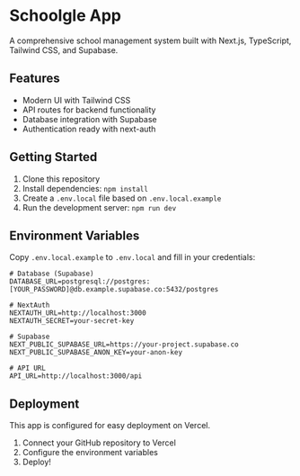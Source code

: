 # Schoolgle App

A comprehensive school management system built with Next.js, TypeScript, Tailwind CSS, and Supabase.

## Features

- Modern UI with Tailwind CSS
- API routes for backend functionality
- Database integration with Supabase
- Authentication ready with next-auth

## Getting Started

1. Clone this repository
2. Install dependencies: `npm install`
3. Create a `.env.local` file based on `.env.local.example`
4. Run the development server: `npm run dev`

## Environment Variables

Copy `.env.local.example` to `.env.local` and fill in your credentials:

```
# Database (Supabase)
DATABASE_URL=postgresql://postgres:[YOUR_PASSWORD]@db.example.supabase.co:5432/postgres

# NextAuth
NEXTAUTH_URL=http://localhost:3000
NEXTAUTH_SECRET=your-secret-key

# Supabase
NEXT_PUBLIC_SUPABASE_URL=https://your-project.supabase.co
NEXT_PUBLIC_SUPABASE_ANON_KEY=your-anon-key

# API URL
API_URL=http://localhost:3000/api
```

## Deployment

This app is configured for easy deployment on Vercel.

1. Connect your GitHub repository to Vercel
2. Configure the environment variables
3. Deploy!